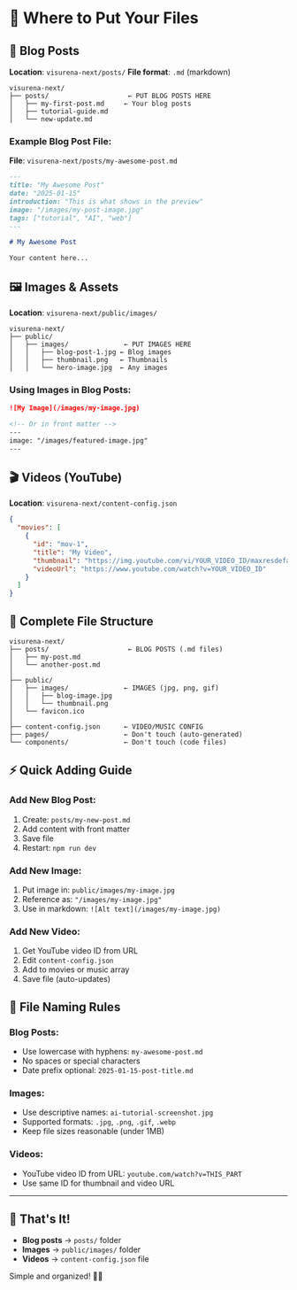 # 📁 Where to Put Your Files

## 📝 Blog Posts
**Location**: `visurena-next/posts/`
**File format**: `.md` (markdown)

```
visurena-next/
├── posts/                    ← PUT BLOG POSTS HERE
│   ├── my-first-post.md     ← Your blog posts
│   ├── tutorial-guide.md
│   └── new-update.md
```

### Example Blog Post File:
**File**: `visurena-next/posts/my-awesome-post.md`
```markdown
---
title: "My Awesome Post"
date: "2025-01-15"
introduction: "This is what shows in the preview"
image: "/images/my-post-image.jpg"
tags: ["tutorial", "AI", "web"]
---

# My Awesome Post

Your content here...
```

## 🖼️ Images & Assets
**Location**: `visurena-next/public/images/`

```
visurena-next/
├── public/
│   ├── images/              ← PUT IMAGES HERE
│   │   ├── blog-post-1.jpg ← Blog images
│   │   ├── thumbnail.png   ← Thumbnails
│   │   └── hero-image.jpg  ← Any images
```

### Using Images in Blog Posts:
```markdown
![My Image](/images/my-image.jpg)

<!-- Or in front matter -->
---
image: "/images/featured-image.jpg"
---
```

## 🎬 Videos (YouTube)
**Location**: `visurena-next/content-config.json`

```json
{
  "movies": [
    {
      "id": "mov-1",
      "title": "My Video",
      "thumbnail": "https://img.youtube.com/vi/YOUR_VIDEO_ID/maxresdefault.jpg",
      "videoUrl": "https://www.youtube.com/watch?v=YOUR_VIDEO_ID"
    }
  ]
}
```

## 📂 Complete File Structure

```
visurena-next/
├── posts/                    ← BLOG POSTS (.md files)
│   ├── my-post.md
│   └── another-post.md
│
├── public/
│   ├── images/              ← IMAGES (jpg, png, gif)
│   │   ├── blog-image.jpg
│   │   └── thumbnail.png
│   └── favicon.ico
│
├── content-config.json      ← VIDEO/MUSIC CONFIG
├── pages/                   ← Don't touch (auto-generated)
└── components/              ← Don't touch (code files)
```

## ⚡ Quick Adding Guide

### Add New Blog Post:
1. Create: `posts/my-new-post.md`
2. Add content with front matter
3. Save file
4. Restart: `npm run dev`

### Add New Image:
1. Put image in: `public/images/my-image.jpg`
2. Reference as: `"/images/my-image.jpg"`
3. Use in markdown: `![Alt text](/images/my-image.jpg)`

### Add New Video:
1. Get YouTube video ID from URL
2. Edit `content-config.json`
3. Add to movies or music array
4. Save file (auto-updates)

## 🎯 File Naming Rules

### Blog Posts:
- Use lowercase with hyphens: `my-awesome-post.md`
- No spaces or special characters
- Date prefix optional: `2025-01-15-post-title.md`

### Images:
- Use descriptive names: `ai-tutorial-screenshot.jpg`
- Supported formats: `.jpg`, `.png`, `.gif`, `.webp`
- Keep file sizes reasonable (under 1MB)

### Videos:
- YouTube video ID from URL: `youtube.com/watch?v=THIS_PART`
- Use same ID for thumbnail and video URL

---

## 🚀 That's It!
- **Blog posts** → `posts/` folder
- **Images** → `public/images/` folder  
- **Videos** → `content-config.json` file

Simple and organized! 📁✨